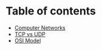 # Table of contents

* [Computer Networks](README.md)
* [TCP vs UDP](tcp-vs-udp.md)
* [OSI Model](osi-model.md)

